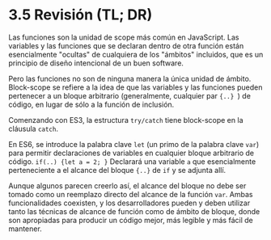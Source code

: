 # 3.5 Revisión \(TL; DR\)

Las funciones son la unidad de scope más común en JavaScript. Las variables y las funciones que se declaran dentro de otra función están esencialmente "ocultas" de cualquiera de los "ámbitos" incluidos, que es un principio de diseño intencional de un buen software.

Pero las funciones no son de ninguna manera la única unidad de ámbito. Block-scope se refiere a la idea de que las variables y las funciones pueden pertenecer a un bloque arbitrario \(generalmente, cualquier par `{..} `\) de código, en lugar de sólo a la función de inclusión.

Comenzando con ES3, la estructura `try/catch` tiene block-scope en la cláusula `catch`.

En ES6, se introduce la palabra clave `let` \(un primo de la palabra clave `var`\) para permitir declaraciones de variables en cualquier bloque arbitrario de código. `if(..) {let a = 2; }` Declarará una variable `a` que esencialmente perteneciente a el alcance del bloque `{..}` de `if` y se adjunta allí.

Aunque algunos parecen creerlo así, el alcance del bloque no debe ser tomado como un reemplazo directo del alcance de la función `var`. Ambas funcionalidades coexisten, y los desarrolladores pueden y deben utilizar tanto las técnicas de alcance de función como de ámbito de bloque, donde son apropiadas para producir un código mejor, más legible y más fácil de mantener.

